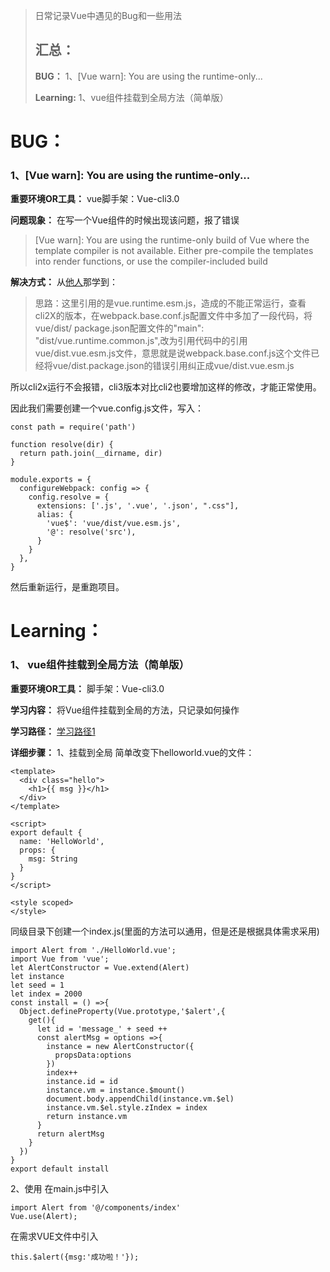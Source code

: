 > 日常记录Vue中遇见的Bug和一些用法
> ## 汇总：
> **BUG：**
1、[Vue warn]: You are using the runtime-only...
>
> **Learning:**
1、vue组件挂载到全局方法（简单版）
# BUG：
### 1、[Vue warn]: You are using the runtime-only...
**重要环境OR工具：**
vue脚手架：Vue-cli3.0

**问题现象：**
在写一个Vue组件的时候出现该问题，报了错误
> [Vue warn]: You are using the runtime-only build of Vue where the template compiler is not available. Either pre-compile the templates into render functions, or use the compiler-included build

**解决方式：**
从[他人](https://www.cnblogs.com/hanguidong/p/9416194.html)那学到：
> 思路：这里引用的是vue.runtime.esm.js，造成的不能正常运行，查看cli2X的版本，在webpack.base.conf.js配置文件中多加了一段代码，将 vue/dist/ package.json配置文件的"main": "dist/vue.runtime.common.js",改为引用代码中的引用vue/dist.vue.esm.js文件，意思就是说webpack.base.conf.js这个文件已经将vue/dist.package.json的错误引用纠正成vue/dist.vue.esm.js

所以cli2x运行不会报错，cli3版本对比cli2也要增加这样的修改，才能正常使用。

因此我们需要创建一个vue.config.js文件，写入：
```
const path = require('path')

function resolve(dir) {
  return path.join(__dirname, dir)
}

module.exports = {
  configureWebpack: config => {
    config.resolve = {
      extensions: ['.js', '.vue', '.json', ".css"],
      alias: {
        'vue$': 'vue/dist/vue.esm.js',
        '@': resolve('src'),
      }
    }
  },
}
```
然后重新运行，是重跑项目。

# Learning：
### 1、 vue组件挂载到全局方法（简单版）
**重要环境OR工具：**
脚手架：Vue-cli3.0

**学习内容：**
  将Vue组件挂载到全局的方法，只记录如何操作

**学习路径：**
[学习路径1](https://segmentfault.com/a/1190000015843132)

**详细步骤：**
1、挂载到全局
简单改变下helloworld.vue的文件：
```
<template>
  <div class="hello">
    <h1>{{ msg }}</h1>
  </div>
</template>

<script>
export default {
  name: 'HelloWorld',
  props: {
    msg: String
  }
}
</script>

<style scoped>
</style>

```
同级目录下创建一个index.js(里面的方法可以通用，但是还是根据具体需求采用)
```
import Alert from './HelloWorld.vue';
import Vue from 'vue';
let AlertConstructor = Vue.extend(Alert)
let instance
let seed = 1
let index = 2000
const install = () =>{
  Object.defineProperty(Vue.prototype,'$alert',{
    get(){
      let id = 'message_' + seed ++
      const alertMsg = options =>{
        instance = new AlertConstructor({
          propsData:options
        })
        index++
        instance.id = id
        instance.vm = instance.$mount()
        document.body.appendChild(instance.vm.$el)
        instance.vm.$el.style.zIndex = index
        return instance.vm
      }
      return alertMsg
    }
  })
}
export default install
```

2、使用
在main.js中引入
```
import Alert from '@/components/index'
Vue.use(Alert);
```

在需求VUE文件中引入
```
this.$alert({msg:'成功啦！'});
```
